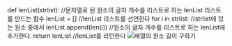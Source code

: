 def lenList(strlist): //문자열로 된 원소의 글자 개수를 리스트로 하는 lenList 리스트를 만드는 함수
lenList = [] //lenList 리스트를 선언한다
for i in strlist: //strlist에 있는 원소 중에서
lenList.append(len(i)) //원소의 글자 개수를 리스트로 하는 lenList에 추가한다.
return lenList //lenList를 리턴한다
![배열의 원소 길이 구하기](https://user-images.githubusercontent.com/124108940/226176410-07967839-d000-4021-b199-689991a40b45.PNG)
